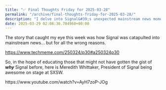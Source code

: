 ```yaml
---
title: "✅ Final Thoughts Friday for 2025-03-28"
permalink: "/archive/final-thoughts-friday-for-2025-03-28/"
description: "I delve into Signal&#39;s unexpected mainstream news moment and highlight Meredith Whittaker at SXSW."
date: 2025-03-29 02:08:36.704960+00:00
---
```


<!-- buttondown-editor-mode: fancy --><p>The story that caught my eye this week was how Signal was catapulted into mainstream news… but for all the wrong reasons.</p><p><a target="_blank" rel="noopener noreferrer nofollow" href="https://www.techmeme.com/250324/p30#a250324p30">https://www.techmeme.com/250324/p30#a250324p30</a></p><p>So, in the hope of educating those that might not have gotten the gist of <strong><em>why</em></strong> Signal before, here is Meredith Whittaker, President of Signal being awesome on stage at SXSW.</p><p>https://www.youtube.com/watch?v=AyH7zoP-JOg</p>